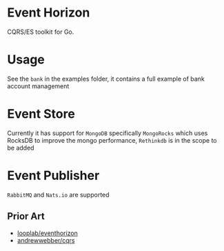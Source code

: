 # Event Horizon

CQRS/ES toolkit for Go.

# Usage
See the `bank` in the examples folder, it contains a full example of bank account management

# Event Store
Currently it has support for `MongoDB` specifically `MongoRocks` which uses RocksDB to improve the mongo performance, `Rethinkdb` is in the scope to be added

# Event Publisher
`RabbitMQ` and `Nats.io` are supported

## Prior Art

- [looplab/eventhorizon](https://github.com/looplab/eventhorizon)
- [andrewwebber/cqrs](https://github.com/andrewwebber/cqrs)

